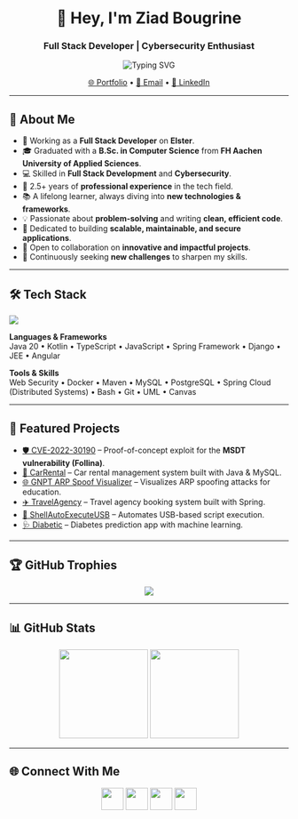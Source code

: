 <h1 align="center">👋 Hey, I'm Ziad Bougrine</h1>
<h3 align="center">Full Stack Developer | Cybersecurity Enthusiast</h3>

<!-- Typing Animation -->
<p align="center">
  <img src="https://readme-typing-svg.demolab.com?font=Fira+Code&size=24&pause=1000&color=00F7F7&center=true&vCenter=true&width=500&lines=Full+Stack+Developer;Cybersecurity+Enthusiast;Problem+Solver+%26+Innovator" alt="Typing SVG" />
</p>

<p align="center">
  <a href="https://ziadbougrine-38983.web.app">🌐 Portfolio</a> •
  <a href="mailto:ziadbougrine@gmail.com">📧 Email</a> •
  <a href="https://linkedin.com/in/ziad-bougrine-9b94171a5">💼 LinkedIn</a>
</p>

---

## 🚀 About Me
- 🔭 Working as a **Full Stack Developer** on **Elster**.
- 🎓 Graduated with a **B.Sc. in Computer Science** from **FH Aachen University of Applied Sciences**.
- 💻 Skilled in **Full Stack Development** and **Cybersecurity**.
- 🌱 2.5+ years of **professional experience** in the tech field.
- 📚 A lifelong learner, always diving into **new technologies & frameworks**.
- 💡 Passionate about **problem-solving** and writing **clean, efficient code**.
- 🎯 Dedicated to building **scalable, maintainable, and secure applications**.
- 👯 Open to collaboration on **innovative and impactful projects**.
- 🚀 Continuously seeking **new challenges** to sharpen my skills.

---

## 🛠️ Tech Stack
<p>
  <img src="https://skillicons.dev/icons?i=html,css,js,ts,react,angular,nodejs,python,java,mysql,postgresql,docker,git,linux" />
</p>

**Languages & Frameworks**  
Java 20 • Kotlin • TypeScript • JavaScript • Spring Framework • Django • JEE • Angular

**Tools & Skills**  
Web Security • Docker • Maven • MySQL • PostgreSQL • Spring Cloud (Distributed Systems) • Bash • Git • UML • Canvas

---

## 📌 Featured Projects

- [🛡️ CVE-2022-30190](https://github.com/DerZiad/CVE-2022-30190) – Proof-of-concept exploit for the **MSDT vulnerability (Follina)**.
- [🚗 CarRental](https://github.com/DerZiad/CarRental) – Car rental management system built with Java & MySQL.
- [🌐 GNPT ARP Spoof Visualizer](https://github.com/DerZiad/GNPT-ARP-Spoof-Visualizer) – Visualizes ARP spoofing attacks for education.
- [✈️ TravelAgency](https://github.com/DerZiad/TravelAgency) – Travel agency booking system built with Spring.
- [💾 ShellAutoExecuteUSB](https://github.com/DerZiad/ShellAutoExecuteUSB) – Automates USB-based script execution.
- [🩺 Diabetic](https://github.com/DerZiad/Diabetic) – Diabetes prediction app with machine learning.

---

## 🏆 GitHub Trophies
<p align="center">
  <img src="https://github-profile-trophy.vercel.app/?username=derziad&theme=tokyonight&no-frame=true&margin-w=15" />
</p>

---

## 📊 GitHub Stats
<p align="center">
  <img src="https://github-readme-stats.vercel.app/api?username=derziad&show_icons=true&theme=tokyonight" height="160"/>
  <img src="https://github-readme-stats.vercel.app/api/top-langs/?username=derziad&layout=compact&theme=tokyonight" height="160"/>
</p>

---

## 🌐 Connect With Me
<p align="center">
  <a href="https://twitter.com/bougrineziad"><img src="https://skillicons.dev/icons?i=twitter" height="40"/></a>
  <a href="https://linkedin.com/in/ziadbougrine"><img src="https://skillicons.dev/icons?i=linkedin" height="40"/></a>
  <a href="https://stackoverflow.com/users/ziad-bougrine"><img src="https://skillicons.dev/icons?i=stackoverflow" height="40"/></a>
  <a href="https://instagram.com/ziadbougrine.jar"><img src="https://skillicons.dev/icons?i=instagram" height="40"/></a>
</p>
